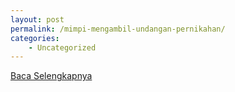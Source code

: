 ```yaml
---
layout: post
permalink: /mimpi-mengambil-undangan-pernikahan/
categories:
    - Uncategorized
---
```


[Baca Selengkapnya](/01)